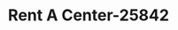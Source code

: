 ---
f_zip-code: 99654
f_state-code: AK
title: Rent A Center-25842
f_phone: 907-357-2901
f_city-only: Wasilla
f_address: 695 E Parks Hwy Wasilla
f_location-unique-id: '25842'
slug: rent-a-center-25842
updated-on: '2024-05-30T13:46:58.046Z'
created-on: '2024-05-30T13:36:59.803Z'
published-on: '2024-05-30T13:54:32.469Z'
f_city-state: cms/city/wasilla-ak.md
f_company: cms/company/rent-a-center.md
f_state: cms/state/alaska.md
layout: '[payday-loan].html'
tags: payday-loan
---